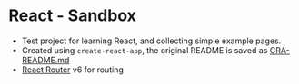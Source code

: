 # React - Sandbox

- Test project for learning React, and collecting simple example pages.
- Created using `create-react-app`, the original README is saved as [CRA-README.md](./CRA-README.md)
- [React Router](reactrouter.com) v6 for routing

